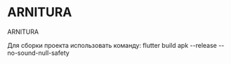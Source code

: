 # ARNITURA

ARNITURA

Для сборки проекта использовать команду: flutter build apk --release --no-sound-null-safety